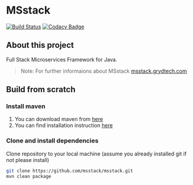 # MSstack
[![Build Status](https://www.travis-ci.org/msstack/msstack.svg?branch=master)](https://www.travis-ci.org/msstack/msstack)
[![Codacy Badge](https://api.codacy.com/project/badge/Grade/8c614c61f7d14628bf017207c5bfd701)](https://www.codacy.com/app/grydtech/msstack?utm_source=github.com&amp;utm_medium=referral&amp;utm_content=msstack/msstack&amp;utm_campaign=Badge_Grade)

## About this project
Full Stack Microservices Framework for Java.

>Note: For further informaions about MSstack [msstack.grydtech.com](http://msstack.grydtech.com)

## Build from scratch
### Install maven
1. You can download maven from [here](https://maven.apache.org/download.cgi)
2. You can find installation instruction [here](https://maven.apache.org/install.html)

### Clone and install dependencies
Clone repository to your local machine (assume you already installed git if not please install)
```bash
git clone https://github.com/msstack/msstack.git
mvn clean package
```
